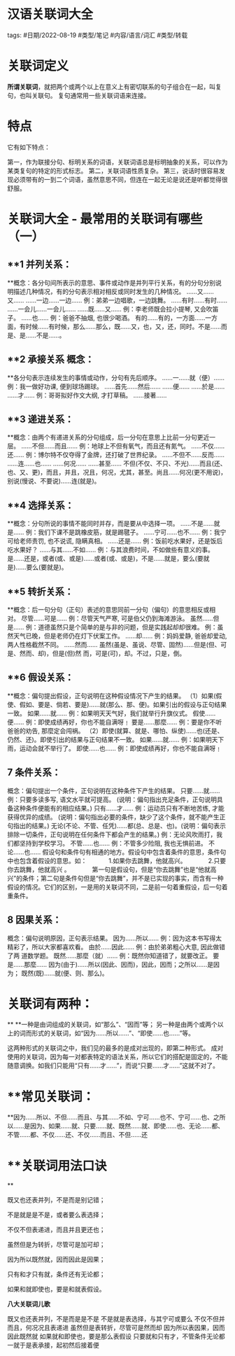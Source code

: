 # 汉语关联词大全

tags: #日期/2022-08-19 #类型/笔记 #内容/语言/词汇 #类型/转载 

# 关联词定义

**所谓关联词**，就把两个或两个以上在意义上有密切联系的句子组合在一起，叫复句，也叫关联句。 复句通常用一些关联词语来连接。

# 特点

它有如下特点：

第一，作为联接分句、标明关系的词语，关联词语总是标明抽象的关系，可以作为某类复句的特定的形式标志。 第二，关联词语性质复杂。 第三，说话时很容易发现必须带有的一到二个词语，虽然意思不同，但连在一起无论是说还是听都觉得很舒服。

# 关联词大全 - 最常用的关联词有哪些（一）

## **1 并列关系：

**概念：各分句间所表示的意思、事件或动作是并列平行关系，有的分句分别说明描述几种情况，有的分句表示相对相反或同时发生的几种情况。 ……又……又…… ……一边……一边…… 例：弟弟一边唱歌，一边跳舞。 ……有时……有时…… ……一会儿……一会儿…… ……既……又…… 例：李老师既会拉小提琴, 又会吹笛子。 ……也…… 例：爸爸不抽烟, 也很少喝酒。 有的……有的，一方面……一方面，有时候……有时候，那么……那么，既……又，也，又，还，同时。不是……而是、是……不是……。

## **2 承接关系 概念：

**各分句表示连续发生的事情或动作，分句有先后顺序。 ……一……就（便）…… 例：我一做好功课, 便到球场踢球。 ……首先……然后…… ……便…… ……於是…… ……才…… 例：哥哥拟好作文大纲, 才打草稿。 ……接著……

## **3 递进关系：　

**概念：由两个有递进关系的分句组成，后一分句在意思上比前一分句更近一层。 ……不但……而且…… 例：地球上不但有氧气，而且还有氮气。 ……不仅……还…… 例：博尔特不仅夺得了金牌，还打破了世界纪录。 ……不但不……反而…… ……连……也…… ……何况…… ……甚至…… 不但(不仅、不只、不光)……而且(还、也、又、更)，而且，并且，况且，何况，尤其，甚至。尚且……何况(更不用说)，别说(慢说、不要说)……连(就是)。

## **4 选择关系：

**概念：分句所说的事情不能同时并存，而是要从中选择一项。 ……不是……就是…… 例：我们下课不是跳橡皮筋，就是踢毽子。 ……宁可……也不…… 例：我宁可给老师责罚, 也不说谎, 隐瞒真相。 ……还是…… 例：饭前吃水果好，还是饭后吃水果好？ ……与其……不如…… 例：与其浪费时间，不如做些有意义的事。 是……还是，或者(或、或是)……或者(或、或是)，不是……就是，要么(要就是)……要么(要就是)。

## **5 转折关系：

**概念：后一句分句（正句）表述的意思同前一分句（偏句）的意思相反或相对。 尽管……可是…… 例：尽管天气严寒, 可是伯父仍到海滩游泳。 虽然……但是…… 例：道德虽然只是个简单的是与非的问题，但是实践起却却很难。 例：虽然天气已晚，但是老师仍在灯下伏案工作。 ……却…… 例：妈妈爱静, 爸爸却爱动, 两人性格截然不同。 ……然而…… 虽然(虽是、虽说、尽管、固然)……但是(但、可是、然而、却)，但是(但)然 而，可是(可)，却。不过，只是，倒。

## **6 假设关系：

**概念：偏句提出假设，正句说明在这种假设情况下产生的结果。 （1）如果(假使、假如、要是、倘若、要是)……就(那么、那、便)。如果引出的假设与正句结果一致。 如果……就…… 例：如果明天天气好，我们就举行升旗仪式。 假使……便…… 例：即使成绩再好，你也不能自满呀﹗ 要是……那麼…… 例：要是你不听爸爸的劝告, 那麼定会闯祸。 （2）即使(就算、就是、哪怕、纵使)……也(还是、仍然、还)。即使引出的结果与正句结果不一致。 如果……就…… 例：如果明天下雨，运动会就不举行了。 即使……也…… 例：即使成绩再好，你也不能自满呀﹗

## **7 条件关系：**

概念：偏句提出一个条件，正句说明在这种条件下产生的结果。 只要……就…… 例：只要多读多写, 语文水平就可提高。 (说明：偏句指出充足条件，正句说明具备这种条件便能有的相应结果。) 只有……才…… 例：运动员只有不断地苦练, 才能获得优异的成绩。 (说明：偏句指出必要的条件，缺少了这个条件，就不能产生正句指出的结果。) 无论(不论、不管、任凭)……都(总、总是、也)。(说明：偏句表示排除一切条件，正句说明在任何条件下都会产生的结果。) 例：无论风吹雨打，我们都坚持到学校学习。 不管……也…… 例：不管多少险阻, 我也无惧前进。 不论……也…… 假设句和条件句有相通的地方。假设句中包含着条件的意思，条件句中也包含着假设的意思。如： 　 　　1.如果你去跳舞，他就高兴。 　 　　2.只要你去跳舞，他就高兴 。 　 　　第一句是假设句，但是“你去跳舞”也是“他就高兴”的条件；第二句是条件句但是“你去跳舞”，并不是已实现的事实，而含有一种假设的情况。它们的区别，一是用的关联词不同，二是前一句着重假设，后一句着重条件。

## **8 因果关系：**

概念：偏句说明原因，正句表示结果。 因为……所以…… 例：因为这本书写得太精彩了，所以大家都喜欢看。 由於……因此…… 例：由於弟弟粗心大意, 因此做错了两 道数学题。 既然……那麼（就）…… 例：既然你知道错了，就要改正。 要是……那麼…… 因为(由于)……所以(因此、因而)，因此，因而；之所以……是因为； 既然(既)……就(便、则、那么)。

# **关联词有两种：**

** **一种是由词组成的关联词，如“那么”、“因而”等； 另一种是由两个或两个以上的词而形式的关联词，如“因为……所以……”、“即使……也……”等。

这两种形式的关联词之中，我们见的最多的是成对出现的，即第二种形式。 成对使用的关联词，因为每一对都表特定的语法关系，所以它们的搭配是固定的，不能随意调换。如我们只能用“只有……才……”，而说“只要……才……”这就不对了。

# **常见关联词：

**因为……所以、不但……而且、与其……不如、宁可……也不、宁可……也、之所以……是因为、如果……就、只要……就、既然……就、即使……也、无论……都、不管……都、不仅……还、不仅……而且、不但……还

# **关联词用法口诀

**

既又也还表并列，不是而是别记错；

不是就是是不是，或者要么表选择；

不仅不但表递进，而且并且更还也；

虽然但是为转折，尽管可是加可却；

因为所以既然就，因而因此是因果；

只有和才只有就，条件还有无论都；

如果和就即使也，要是和就表假设。

**八大关联词儿歌**

既又也还表并列，不是而是是不是 不是就是表选择，与其宁可或要么 不仅不但并而且，何况况且表递进 虽然但是表转折，尽管可是然而却 因为所以表因果，因而因此既然就 如果就和即使也，要是那么表假设 只要就和只有才，不管条件无论都 一就于是表承接，起初然后接着便